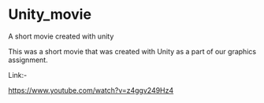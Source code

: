 # Unity_movie
A short movie created with unity


This was a short movie that was created with Unity as a part of our graphics assignment. 

Link:-

https://www.youtube.com/watch?v=z4ggv249Hz4
